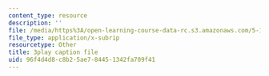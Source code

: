 ```yaml
---
content_type: resource
description: ''
file: /media/https%3A/open-learning-course-data-rc.s3.amazonaws.com/5-111sc-principles-of-chemical-science-fall-2014/96f4d4d8c8b25ae784451342fa709f41_ustfXi-mpkI.vtt
file_type: application/x-subrip
resourcetype: Other
title: 3play caption file
uid: 96f4d4d8-c8b2-5ae7-8445-1342fa709f41
---
```

